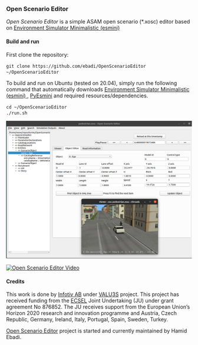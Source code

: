 ### Open Scenario Editor
_Open Scenario Editor_ is a simple ASAM open scenario (*.xosc) editor based on [Environment Simulator Minimalistic (esmini)](https://github.com/esmini/esmini])

#### Build and run
First clone the repository:
```
git clone https://github.com/ebadi/OpenScenarioEditor ~/OpenScenarioEditor
```

To build and run on Ubuntu (tested on 20.04), simply run the following command that automatically downloads [Environment Simulator Minimalistic (esmini)
](https://github.com/esmini/esmini]), [PyEsmini](https://github.com/ebadi/pyesmini) and required resources/dependencies.
```
cd ~/OpenScenarioEditor
./run.sh
```

![Open Scenario Editor Screen shot](ui/OpenScenarioEditor.png)

[![Open Scenario Editor Video](https://img.youtube.com/vi/XvoPWt66IqI/0.jpg)](https://youtu.be/XvoPWt66IqI)


#### Credits

This work is done by [Infotiv AB](https://www.infotiv.se) under [VALU3S](https://valu3s.eu/) project. This project has received funding from the [ECSEL](https://www.ecsel.eu) Joint Undertaking (JU) under grant agreement No 876852. The JU receives support from the European Union’s Horizon 2020 research and innovation programme and Austria, Czech Republic, Germany, Ireland, Italy, Portugal, Spain, Sweden, Turkey.

[Open Scenario Editor](https://github.com/ebadi/OpenScenarioEditor) project is started and currently maintained by Hamid Ebadi.

